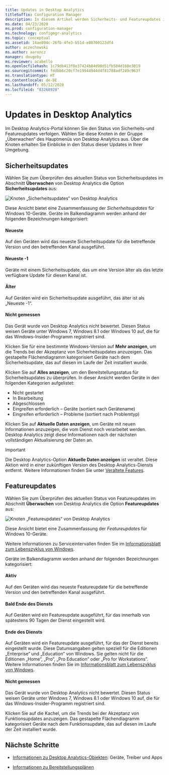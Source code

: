 ```yaml
---
title: Updates in Desktop Analytics
titleSuffix: Configuration Manager
description: In diesem Artikel werden Sicherheits- und Featureupdates in Desktop Analytics erläutert.
ms.date: 04/23/2020
ms.prod: configuration-manager
ms.technology: configmgr-analytics
ms.topic: conceptual
ms.assetid: 14ae894c-26fb-4fe3-b51d-e80700122df4
author: aczechowski
ms.author: aaroncz
manager: dougeby
ms.reviewer: acabello
ms.openlocfilehash: 1c79db413f8e37424b84d98d51fb584d168e3819
ms.sourcegitcommit: fddbb6c20cf7e19944944d4f81788adf249c963f
ms.translationtype: HT
ms.contentlocale: de-DE
ms.lasthandoff: 05/12/2020
ms.locfileid: "83268928"
---
```

# <a name="updates-in-desktop-analytics"></a>Updates in Desktop Analytics

Im Desktop Analytics-Portal können Sie den Status von Sicherheits-und Featureupdates verfolgen. Wählen Sie diese Knoten in der Gruppe „Überwachen“ des Hauptmenüs von Desktop Analytics aus. Über die Knoten erhalten Sie Einblicke in den Status dieser Updates in Ihrer Umgebung.


## <a name="security-updates"></a>Sicherheitsupdates

Wählen Sie zum Überprüfen des aktuellen Status von Sicherheitsupdates im Abschnitt **Überwachen** von Desktop Analytics die Option **Sicherheitsupdates** aus:

![Knoten „Sicherheitsupdates“ von Desktop Analytics](media/security-updates.png)

Diese Ansicht bietet eine Zusammenfassung der *Sicherheitsupdates* für Windows 10-Geräte. Geräte im Balkendiagramm werden anhand der folgenden Bezeichnungen kategorisiert:

#### <a name="latest"></a>Neueste

Auf den Geräten wird das neueste Sicherheitsupdate für die betreffende Version und den betreffenden Kanal ausgeführt.

#### <a name="latest-1"></a>Neueste -1

Geräte mit einem Sicherheitsupdate, das um eine Version älter als das letzte verfügbare Update für diesen Kanal ist.

#### <a name="older"></a>Älter

Auf Geräten wird ein Sicherheitsupdate ausgeführt, das älter ist als „Neueste -1“.

#### <a name="not-measured"></a>Nicht gemessen

Das Gerät wurde von Desktop Analytics nicht bewertet. Diesen Status weisen Geräte unter Windows 7, Windows 8.1 oder Windows 10 auf, die für das Windows-Insider-Programm registriert sind.  

Klicken Sie für eine bestimmte Windows-Version auf **Mehr anzeigen**, um die Trends bei der Akzeptanz von Sicherheitsupdates anzuzeigen. Das gestapelte Flächendiagramm kategorisiert Geräte nach dem Sicherheitsupdate, das auf diesen im Laufe der Zeit installiert wurde.

Klicken Sie auf **Alles anzeigen**, um den Bereitstellungsstatus für Sicherheitsupdates zu überprüfen. In dieser Ansicht werden Geräte in den folgenden Kategorien aufgelistet:

- Nicht gestartet
- In Bearbeitung
- Abgeschlossen
- Eingreifen erforderlich – Geräte (sortiert nach Gerätename)
- Eingreifen erforderlich – Probleme (sortiert nach Problemtyp)

Klicken Sie auf **Aktuelle Daten anzeigen**, um Geräte mit neuen Informationen anzuzeigen, die vom Dienst noch verarbeitet werden. Desktop Analytics zeigt diese Informationen nach der nächsten vollständigen Aktualisierung der Daten an.

  > [!IMPORTANT]
  > Die Desktop Analytics-Option **Aktuelle Daten anzeigen** ist veraltet. Diese Aktion wird in einer zukünftigen Version des Desktop Analytics-Diensts entfernt. Weitere Informationen finden Sie unter [Veraltete Features](../core/plan-design/changes/deprecated/removed-and-deprecated-cmfeatures.md).<!--7080949-->  

## <a name="feature-updates"></a>Featureupdates

Wählen Sie zum Überprüfen des aktuellen Status von Featureupdates im Abschnitt **Überwachen** von Desktop Analytics die Option **Featureupdates** aus:

![Knoten „Featureupdates“ von Desktop Analytics](media/feature-updates.png)

Diese Ansicht bietet eine Zusammenfassung der *Featureupdates* für Windows 10-Geräte.

Weitere Informationen zu Serviceintervallen finden Sie im [Informationsblatt zum Lebenszyklus von Windows](https://support.microsoft.com/help/13853/windows-lifecycle-fact-sheet).  

Geräte im Balkendiagramm werden anhand der folgenden Bezeichnungen kategorisiert:

#### <a name="in-service"></a>Aktiv

Auf den Geräten wird das neueste Featureupdate für die betreffende Version und den betreffenden Kanal ausgeführt.  

#### <a name="near-end-of-service"></a>Bald Ende des Diensts

Auf Geräten wird ein Featureupdate ausgeführt, für das innerhalb von spätestens 90 Tagen der Dienst eingestellt wird.

#### <a name="end-of-service"></a>Ende des Diensts

Auf Geräten wird ein Featureupdate ausgeführt, für das der Dienst bereits eingestellt wurde. Diese Datumsangaben gelten speziell für die Editionen „Enterprise“ und „Education“ von Windows. Sie gelten nicht für die Editionen „Home“, „Pro“, „Pro Education“ oder „Pro for Workstations“. Weitere Informationen finden Sie im [Informationsblatt zum Lebenszyklus von Windows](https://support.microsoft.com/help/13853/windows-lifecycle-fact-sheet).

#### <a name="not-measured"></a>Nicht gemessen

Das Gerät wurde von Desktop Analytics nicht bewertet. Diesen Status weisen Geräte unter Windows 7, Windows 8.1 oder Windows 10 auf, die für das Windows-Insider-Programm registriert sind.

Klicken Sie auf die Kachel, um die Trends bei der Akzeptanz von Funktionsupdates anzuzeigen. Das gestapelte Flächendiagramm kategorisiert Geräte nach dem Funktionsupdate, das auf diesen im Laufe der Zeit installiert wurde.

## <a name="next-steps"></a>Nächste Schritte

- [Informationen zu Desktop Analytics-Objekten](about-assets.md): Geräte, Treiber und Apps  

- [Informationen zu Bereitstellungsplänen](about-deployment-plans.md)  
